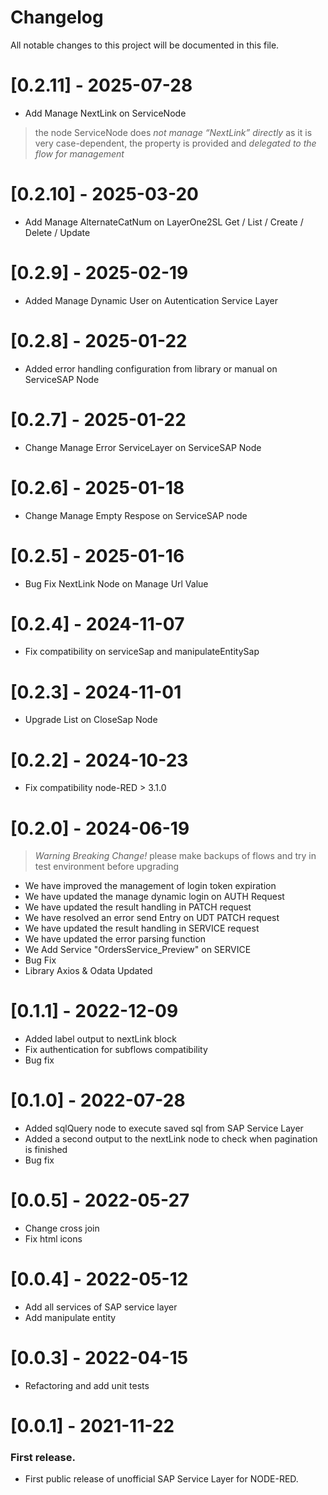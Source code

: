 # Changelog

All notable changes to this project will be documented in this file.

# [0.2.11] - 2025-07-28

- Add Manage NextLink on ServiceNode
> the node ServiceNode does *not manage “NextLink” directly* as it is very case-dependent, the property is provided and *delegated to the flow for management*

# [0.2.10] - 2025-03-20

- Add Manage AlternateCatNum on LayerOne2SL Get / List / Create / Delete / Update

# [0.2.9] - 2025-02-19

- Added Manage Dynamic User on Autentication Service Layer

# [0.2.8] - 2025-01-22

- Added error handling configuration from library or manual on ServiceSAP Node

# [0.2.7] - 2025-01-22

- Change Manage Error ServiceLayer on ServiceSAP Node

# [0.2.6] - 2025-01-18

- Change Manage Empty Respose on ServiceSAP node

# [0.2.5] - 2025-01-16

- Bug Fix NextLink Node on Manage Url Value

# [0.2.4] - 2024-11-07

- Fix compatibility on serviceSap and manipulateEntitySap

# [0.2.3] - 2024-11-01

- Upgrade List on CloseSap Node 

# [0.2.2] - 2024-10-23

- Fix compatibility node-RED > 3.1.0

# [0.2.0] - 2024-06-19

> *Warning Breaking Change!* please make backups of flows and try in test environment before upgrading

- We have improved the management of login token expiration
- We have updated the manage dynamic login on AUTH Request
- We have updated the result handling in PATCH request
- We have resolved an error send Entry on UDT PATCH request
- We have updated the result handling in SERVICE request
- We have updated the error parsing function
- We Add Service "OrdersService_Preview" on SERVICE
- Bug Fix
- Library Axios & Odata Updated

# [0.1.1] - 2022-12-09

- Added label output to nextLink block
- Fix authentication for subflows compatibility
- Bug fix

# [0.1.0] - 2022-07-28

- Added sqlQuery node to execute saved sql from SAP Service Layer
- Added a second output to the nextLink node to check when pagination is finished
- Bug fix

# [0.0.5] - 2022-05-27

- Change cross join
- Fix html icons

# [0.0.4] - 2022-05-12

- Add all services of SAP service layer
- Add manipulate entity

# [0.0.3] - 2022-04-15

- Refactoring and add unit tests

# [0.0.1] - 2021-11-22

### First release.

- First public release of unofficial SAP Service Layer for NODE-RED.
